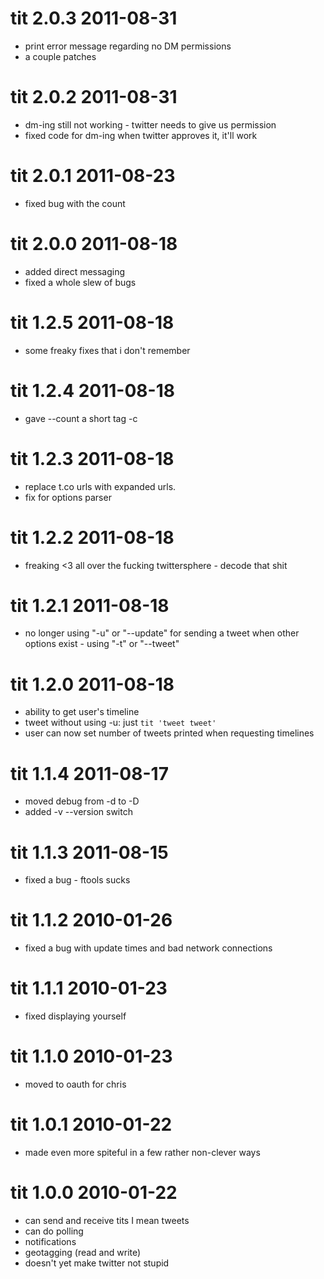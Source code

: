 # tit 2.0.3 2011-08-31

* print error message regarding no DM permissions
* a couple patches

# tit 2.0.2 2011-08-31

* dm-ing still not working - twitter needs to give us permission
* fixed code for dm-ing when twitter approves it, it'll work

# tit 2.0.1 2011-08-23

* fixed bug with the count

# tit 2.0.0 2011-08-18

* added direct messaging
* fixed a whole slew of bugs

# tit 1.2.5 2011-08-18

* some freaky fixes that i don't remember

# tit 1.2.4 2011-08-18

* gave --count a short tag -c

# tit 1.2.3 2011-08-18

* replace t.co urls with expanded urls.
* fix for options parser

# tit 1.2.2 2011-08-18

* freaking &lt;3 all over the fucking twittersphere - decode that shit

# tit 1.2.1 2011-08-18

 * no longer using "-u" or "--update" for sending a tweet when other options exist - using "-t" or "--tweet"

# tit 1.2.0 2011-08-18

 * ability to get user's timeline
 * tweet without using -u: just `tit 'tweet tweet'`
 * user can now set number of tweets printed when requesting timelines

# tit 1.1.4 2011-08-17

 * moved debug from -d to -D
 * added -v --version switch

# tit 1.1.3 2011-08-15

 * fixed a bug - ftools sucks

# tit 1.1.2 2010-01-26

 * fixed a bug with update times and bad network connections

# tit 1.1.1 2010-01-23

 * fixed displaying yourself

# tit 1.1.0 2010-01-23

 * moved to oauth for chris

# tit 1.0.1 2010-01-22

 * made even more spiteful in a few rather non-clever ways

# tit 1.0.0 2010-01-22

 * can send and receive tits I mean tweets
 * can do polling
 * notifications
 * geotagging (read and write)
 * doesn't yet make twitter not stupid